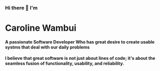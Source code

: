 ### Hi there 👋  I'm 
# Caroline Wambui 
#### A passionate Software Developer Who has great desire to create usable systms that deal with our daily problems
####  I believe that great software is not just about lines of code; it's about the seamless fusion of functionality, usability, and reliability. 




